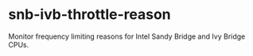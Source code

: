 # snb-ivb-throttle-reason
Monitor frequency limiting reasons for Intel Sandy Bridge and Ivy Bridge CPUs.
